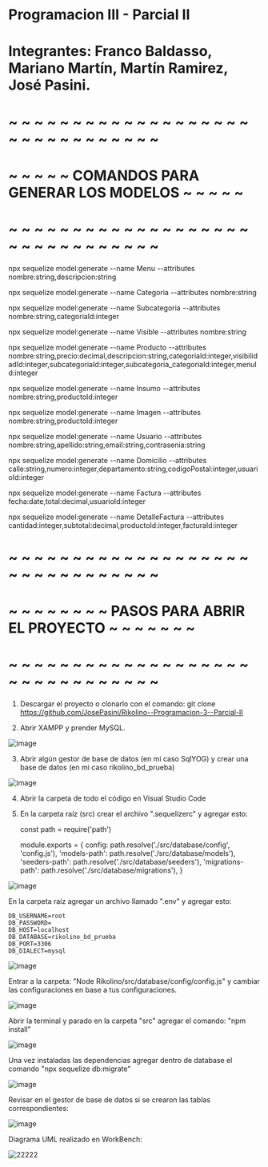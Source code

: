 # Programacion III - Parcial II

# Integrantes: Franco Baldasso, Mariano Martín, Martín Ramirez,  José Pasini.

# ~ ~ ~ ~ ~ ~ ~ ~ ~ ~ ~ ~ ~ ~ ~ ~ ~ ~ ~ ~ ~ ~ ~ ~ ~ ~ ~ ~ ~ ~ ~
# ~ ~ ~ ~ ~ COMANDOS PARA GENERAR LOS MODELOS ~ ~ ~ ~ ~
# ~ ~ ~ ~ ~ ~ ~ ~ ~ ~ ~ ~ ~ ~ ~ ~ ~ ~ ~ ~ ~ ~ ~ ~ ~ ~ ~ ~ ~ ~ ~

npx sequelize model:generate --name Menu --attributes nombre:string,descripcion:string

npx sequelize model:generate --name Categoria --attributes nombre:string

npx sequelize model:generate --name Subcategoria --attributes nombre:string,categoriaId:integer

npx sequelize model:generate --name Visible --attributes nombre:string

npx sequelize model:generate --name Producto --attributes nombre:string,precio:decimal,descripcion:string,categoriaId:integer,visibilidadId:integer,subcategoriaId:integer,subcategoria_categoriaId:integer,menuId:integer

npx sequelize model:generate --name Insumo --attributes nombre:string,productoId:integer

npx sequelize model:generate --name Imagen --attributes nombre:string,productoId:integer

npx sequelize model:generate --name Usuario --attributes nombre:string,apellido:string,email:string,contrasenia:string

npx sequelize model:generate --name Domicilio --attributes calle:string,numero:integer,departamento:string,codigoPostal:integer,usuarioId:integer

npx sequelize model:generate --name Factura --attributes fecha:date,total:decimal,usuarioId:integer

npx sequelize model:generate --name DetalleFactura --attributes cantidad:integer,subtotal:decimal,productoId:integer,facturaId:integer

# ~ ~ ~ ~ ~ ~ ~ ~ ~ ~ ~ ~ ~ ~ ~ ~ ~ ~ ~ ~ ~ ~ ~ ~ ~ ~ ~ ~ ~ ~ ~
# ~ ~ ~ ~ ~ ~ ~ ~ PASOS PARA ABRIR EL PROYECTO ~ ~ ~ ~ ~ ~ ~ 
# ~ ~ ~ ~ ~ ~ ~ ~ ~ ~ ~ ~ ~ ~ ~ ~ ~ ~ ~ ~ ~ ~ ~ ~ ~ ~ ~ ~ ~ ~ ~

1. Descargar el proyecto o clonarlo con el comando: git clone https://github.com/JosePasini/Rikolino--Programacion-3--Parcial-II

2. Abrir XAMPP y prender MySQL.

  ![image](https://user-images.githubusercontent.com/65823769/143047961-e2402ab8-297d-40d0-abff-83a3f68fd248.png)


3. Abrir algún gestor de base de datos (en mi caso SqlYOG) y crear una base de datos (en mi caso rikolino_bd_prueba)

  ![image](https://user-images.githubusercontent.com/65823769/143048132-e77afd14-f0f1-434c-a8e6-adcc8633691f.png)


4. Abrir la carpeta de todo el código en Visual Studio Code

5. En la carpeta raíz (src) crear el archivo ".sequelizerc" y agregar esto:

	const path = require('path')

	module.exports = {
    		config: 
        	path.resolve('./src/database/config', 'config.js'),
        	'models-path': path.resolve('./src/database/models'),
        	'seeders-path': path.resolve('./src/database/seeders'),
        	'migrations-path': path.resolve('./src/database/migrations'),
	}

  ![image](https://user-images.githubusercontent.com/65823769/143048301-85bfdcc3-6dd3-4a78-8011-b2ea45ed1095.png)

En la carpeta raíz agregar un archivo llamado ".env" y agregar esto:

	DB_USERNAME=root
	DB_PASSWORD=
	DB_HOST=localhost
	DB_DATABASE=rikolino_bd_prueba
	DB_PORT=3306
	DB_DIALECT=mysql

 
![image](https://user-images.githubusercontent.com/65823769/143052449-32cba3be-2b75-4a84-8985-98a50e6a4323.png)	

Entrar a la carpeta: "Node Rikolino/src/database/config/config.js" y cambiar las configuraciones en base a tus configuraciones.

  ![image](https://user-images.githubusercontent.com/65823769/143048636-d8d49e84-b5d3-4ce4-baf3-6225dc8d9e26.png)
  
Abrir la terminal y parado en la carpeta "src" agregar el comando: "npm install"

  ![image](https://user-images.githubusercontent.com/65823769/143048950-7053e4c5-afac-4815-8244-f3fbd0a827df.png)
  
Una vez instaladas las dependencias agregar dentro de database el comando "npx sequelize db:migrate"

  ![image](https://user-images.githubusercontent.com/65823769/143049093-e4e053e2-2ea5-4e4f-b50b-8fce5af436b1.png)

Revisar en el gestor de base de datos si se crearon las tablas correspondientes:

  ![image](https://user-images.githubusercontent.com/65823769/143049246-10807784-f617-4eec-8faa-3152f1bf9bc6.png)

Diagrama UML realizado en WorkBench:

  ![22222](https://user-images.githubusercontent.com/65823769/143049321-332ee0dc-b055-449f-a5f7-8a51704dc5f7.jpeg)  



